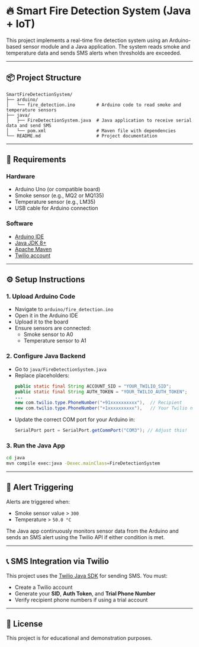 # 🔥 Smart Fire Detection System (Java + IoT)

This project implements a real-time fire detection system using an Arduino-based sensor module and a Java application. The system reads smoke and temperature data and sends SMS alerts when thresholds are exceeded.

---

## 📦 Project Structure

```
SmartFireDetectionSystem/
├── arduino/
│   └── fire_detection.ino        # Arduino code to read smoke and temperature sensors
├── java/
│   ├── FireDetectionSystem.java  # Java application to receive serial data and send SMS
│   └── pom.xml                   # Maven file with dependencies
└── README.md                     # Project documentation
```

---

## 🧰 Requirements

### Hardware
- Arduino Uno (or compatible board)
- Smoke sensor (e.g., MQ2 or MQ135)
- Temperature sensor (e.g., LM35)
- USB cable for Arduino connection

### Software
- [Arduino IDE](https://www.arduino.cc/en/software)
- [Java JDK 8+](https://www.oracle.com/java/technologies/javase-jdk11-downloads.html)
- [Apache Maven](https://maven.apache.org/)
- [Twilio account](https://www.twilio.com/)

---

## ⚙️ Setup Instructions

### 1. **Upload Arduino Code**
- Navigate to `arduino/fire_detection.ino`
- Open it in the Arduino IDE
- Upload it to the board
- Ensure sensors are connected:
  - Smoke sensor to A0
  - Temperature sensor to A1

### 2. **Configure Java Backend**
- Go to `java/FireDetectionSystem.java`
- Replace placeholders:
  ```java
  public static final String ACCOUNT_SID = "YOUR_TWILIO_SID";
  public static final String AUTH_TOKEN = "YOUR_TWILIO_AUTH_TOKEN";
  ...
  new com.twilio.type.PhoneNumber("+91xxxxxxxxxx"),  // Recipient
  new com.twilio.type.PhoneNumber("+1xxxxxxxxxx"),   // Your Twilio number
  ```
- Update the correct COM port for your Arduino in:
  ```java
  SerialPort port = SerialPort.getCommPort("COM3"); // Adjust this!
  ```

### 3. **Run the Java App**
```bash
cd java
mvn compile exec:java -Dexec.mainClass=FireDetectionSystem
```

---

## 🚨 Alert Triggering

Alerts are triggered when:
- Smoke sensor value > `300`
- Temperature > `50.0 °C`

The Java app continuously monitors sensor data from the Arduino and sends an SMS alert using the Twilio API if either condition is met.

---

## 📞 SMS Integration via Twilio

This project uses the [Twilio Java SDK](https://www.twilio.com/docs/libraries/java) for sending SMS. You must:
- Create a Twilio account
- Generate your **SID**, **Auth Token**, and **Trial Phone Number**
- Verify recipient phone numbers if using a trial account

---

## 📃 License

This project is for educational and demonstration purposes.
